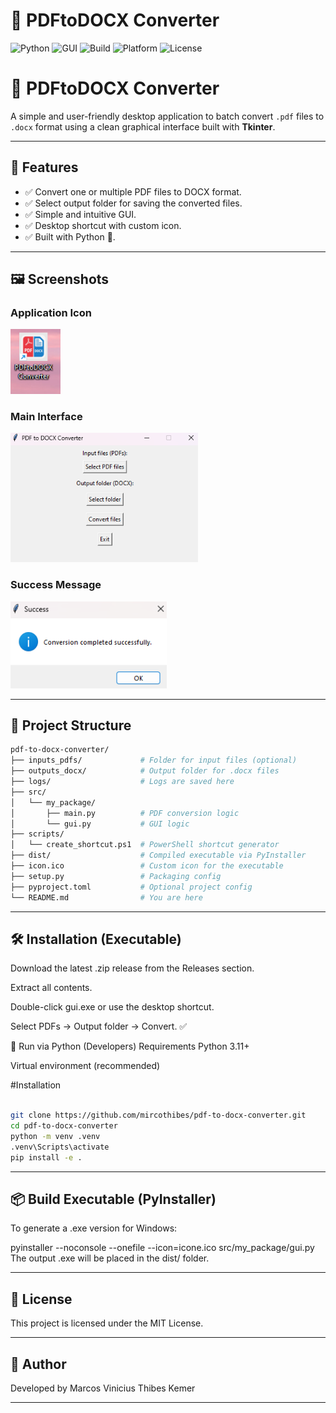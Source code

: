 # 🧩 PDFtoDOCX Converter
![Python](https://img.shields.io/badge/Python-3.11+-blue)
![GUI](https://img.shields.io/badge/GUI-Tkinter-lightgrey)
![Build](https://img.shields.io/badge/Build-PyInstaller-brightgreen)
![Platform](https://img.shields.io/badge/Platform-Windows-blue)
![License](https://img.shields.io/badge/License-MIT-yellow)


# 🧩 PDFtoDOCX Converter

A simple and user-friendly desktop application to batch convert `.pdf` files to `.docx` format using a clean graphical interface built with **Tkinter**.

---

## 🚀 Features

- ✅ Convert one or multiple PDF files to DOCX format.  
- ✅ Select output folder for saving the converted files.  
- ✅ Simple and intuitive GUI.  
- ✅ Desktop shortcut with custom icon.  
- ✅ Built with Python 🐍.

---

## 🖼️ Screenshots

### Application Icon  
<img src="https://github.com/mircothibes/pdf-to-docx-converter/raw/main/docs/icon.png" width="80">

### Main Interface  
<img src="https://github.com/mircothibes/pdf-to-docx-converter/raw/main/docs/Interface.png" width="300">

### Success Message  
<img src="https://github.com/mircothibes/pdf-to-docx-converter/raw/main/docs/Success.png" width="250">

---

## 📁 Project Structure

```bash
pdf-to-docx-converter/
├── inputs_pdfs/             # Folder for input files (optional)
├── outputs_docx/            # Output folder for .docx files
├── logs/                    # Logs are saved here
├── src/
│   └── my_package/
│       ├── main.py          # PDF conversion logic
│       └── gui.py           # GUI logic
├── scripts/
│   └── create_shortcut.ps1  # PowerShell shortcut generator
├── dist/                    # Compiled executable via PyInstaller
├── icon.ico                 # Custom icon for the executable
├── setup.py                 # Packaging config
├── pyproject.toml           # Optional project config
└── README.md                # You are here

```

---

## 🛠️ Installation (Executable)
Download the latest .zip release from the Releases section.

Extract all contents.

Double-click gui.exe or use the desktop shortcut.

Select PDFs → Output folder → Convert. ✅

🐍 Run via Python (Developers)
Requirements
Python 3.11+

Virtual environment (recommended)

#Installation
```bash

git clone https://github.com/mircothibes/pdf-to-docx-converter.git
cd pdf-to-docx-converter
python -m venv .venv
.venv\Scripts\activate
pip install -e .
```

---

## 📦 Build Executable (PyInstaller)
To generate a .exe version for Windows:

pyinstaller --noconsole --onefile --icon=icone.ico src/my_package/gui.py
The output .exe will be placed in the dist/ folder.

---

## 📄 License
This project is licensed under the MIT License.

---

## 👤 Author
Developed by Marcos Vinicius Thibes Kemer

---
